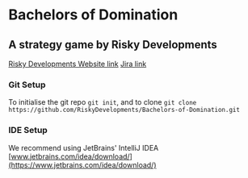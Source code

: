 # Bachelors of Domination
## A strategy game by Risky Developments

[Risky Developments Website link](http://www.riskydevelpments.co.uk)
[Jira link](http://www.riskydevelpments.co.uk/jira)

### Git Setup
To initialise the git repo `git init`, and to clone
`git clone https://github.com/RiskyDevelopments/Bachelors-of-Domination.git`

### IDE Setup
We recommend using JetBrains' IntelliJ IDEA [www.jetbrains.com/idea/download/](https://www.jetbrains.com/idea/download/)